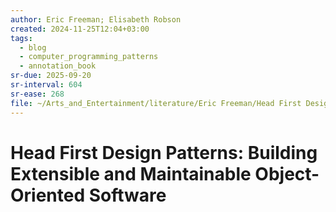 ```yaml
---
author: Eric Freeman; Elisabeth Robson
created: 2024-11-25T12:04+03:00
tags:
  - blog
  - computer_programming_patterns
  - annotation_book
sr-due: 2025-09-20
sr-interval: 604
sr-ease: 268
file: ~/Arts_and_Entertainment/literature/Eric Freeman/Head First Design Patterns_ Building Extensible and Maintainable Object-Oriented Software (2115)/Head First Design Patterns_ Building Exten - Eric Freeman.pdf
---
```


# Head First Design Patterns: Building Extensible and Maintainable Object-Oriented Software
